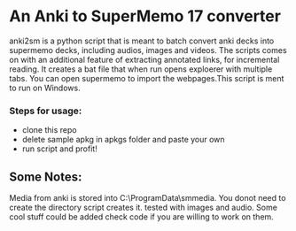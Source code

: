 # An Anki to SuperMemo 17 converter
  anki2sm is a python script that is meant to batch convert anki decks into supermemo decks, including audios, images and videos. The scripts comes on with an additional feature of extracting annotated links, for incremental reading. It creates a bat file that when run opens exploerer with multiple tabs. You can open supermemo to import the webpages.This script is ment to run on Windows.  

### Steps for usage:
- clone this repo
- delete sample apkg in apkgs folder and paste your own
- run script and profit!

## Some Notes:
  Media from anki is stored into C:\ProgramData\smmedia. You donot need to create the directory script creates it. tested with images and audio. Some cool stuff could be added check code if you are willing to work on them.
